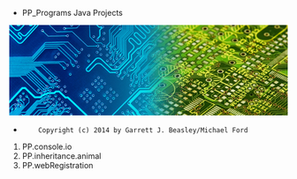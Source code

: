 
 * PP_Programs Java Projects
 
 ![Alt text](/photos/title.jpg "Optional title")


*         Copyright (c) 2014 by Garrett J. Beasley/Michael Ford

1. PP.console.io
2. PP.inheritance.animal
3. PP.webRegistration